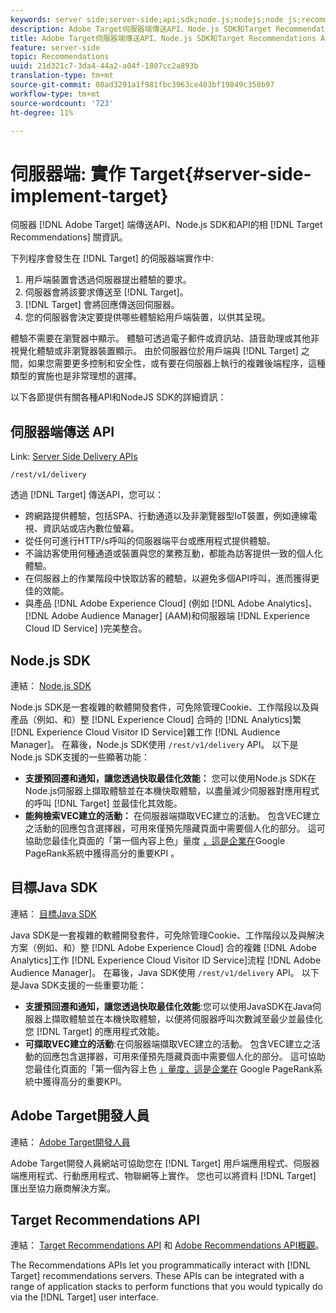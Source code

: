 ```yaml
---
keywords: server side;server-side;api;sdk;node.js;nodejs;node js;recommendations api;api:apis
description: Adobe Target伺服器端傳送API、Node.js SDK和Target Recommendations API的相關資訊。
title: Adobe Target伺服器端傳送API、Node.js SDK和Target Recommendations API的相關資訊。
feature: server-side
topic: Recommendations
uuid: 21d321c7-3da4-44a2-a04f-1807cc2a893b
translation-type: tm+mt
source-git-commit: 08ad3291a1f981fbc3963ce403bf19849c358b97
workflow-type: tm+mt
source-wordcount: '723'
ht-degree: 11%

---
```



# 伺服器端: 實作 Target{#server-side-implement-target}

伺服器 [!DNL Adobe Target] 端傳送API、Node.js SDK和API的相 [!DNL Target Recommendations] 關資訊。

下列程序會發生在 [!DNL Target] 的伺服器端實作中:

1. 用戶端裝置會透過伺服器提出體驗的要求。
1. 伺服器會將該要求傳送至 [!DNL Target]。
1. [!DNL Target] 會將回應傳送回伺服器。
1. 您的伺服器會決定要提供哪些體驗給用戶端裝置，以供其呈現。

體驗不需要在瀏覽器中顯示。 體驗可透過電子郵件或資訊站、語音助理或其他非視覺化體驗或非瀏覽器裝置顯示。 由於伺服器位於用戶端與 [!DNL Target] 之間，如果您需要更多控制和安全性，或有要在伺服器上執行的複雜後端程序，這種類型的實施也是非常理想的選擇。

以下各節提供有關各種API和NodeJS SDK的詳細資訊：

## 伺服器端傳送 API

Link: [Server Side Delivery APIs](https://developers.adobetarget.com/api/delivery-api/)

`/rest/v1/delivery`

透過 [!DNL Target] 傳送API，您可以：

* 跨網路提供體驗，包括SPA、行動通道以及非瀏覽器型IoT裝置，例如連線電視、資訊站或店內數位螢幕。
* 從任何可進行HTTP/s呼叫的伺服器端平台或應用程式提供體驗。
* 不論訪客使用何種通道或裝置與您的業務互動，都能為訪客提供一致的個人化體驗。
* 在伺服器上的作業階段中快取訪客的體驗，以避免多個API呼叫，進而獲得更佳的效能。
* 與產品 [!DNL Adobe Experience Cloud] (例如 [!DNL Adobe Analytics]、 [!DNL Adobe Audience Manager] (AAM)和伺服器端 [!DNL Experience Cloud ID Service] )完美整合。

## Node.js SDK

連結： [Node.js SDK](https://github.com/adobe/target-nodejs-sdk)

Node.js SDK是一套複雜的軟體開發套件，可免除管理Cookie、工作階段以及與產品（例如、和）整 [!DNL Experience Cloud] 合時的 [!DNL Analytics]繁 [!DNL Experience Cloud Visitor ID Service]雜工作 [!DNL Audience Manager]。 在幕後，Node.js SDK使用 `/rest/v1/delivery` API。 以下是Node.js SDK支援的一些顯著功能：

* **支援預回遷和通知，讓您透過快取最佳化效能：** 您可以使用Node.js SDK在Node.js伺服器上擷取體驗並在本機快取體驗，以盡量減少伺服器對應用程式的呼叫 [!DNL Target] 並最佳化其效能。
* **能夠檢索VEC建立的活動：** 在伺服器端擷取VEC建立的活動。 包含VEC建立之活動的回應包含選擇器，可用來僅預先隱藏頁面中需要個人化的部分。 這可協助您最佳化頁面的「第一個內容上色」量度 [，這是企業在](https://developers.google.com/web/fundamentals/performance/user-centric-performance-metrics.html)Google PageRank系統中獲得高分的重要KPI [](https://en.wikipedia.org/wiki/PageRank) 。

## 目標Java SDK

連結： [目標Java SDK](https://github.com/adobe/target-java-sdk)

Java SDK是一套複雜的軟體開發套件，可免除管理Cookie、工作階段以及與解決方案（例如、和）整 [!DNL Adobe Experience Cloud] 合的複雜 [!DNL Adobe Analytics]工作 [!DNL Experience Cloud Visitor ID Service]流程 [!DNL Adobe Audience Manager]。 在幕後，Java SDK使用 `/rest/v1/delivery` API。 以下是Java SDK支援的一些重要功能：

* **支援預回遷和通知，讓您透過快取最佳化效能**:您可以使用JavaSDK在Java伺服器上擷取體驗並在本機快取體驗，以便將伺服器呼叫次數減至最少並最佳化您 [!DNL Target] 的應用程式效能。
* **可擷取VEC建立的活動**:在伺服器端擷取VEC建立的活動。 包含VEC建立之活動的回應包含選擇器，可用來僅預先隱藏頁面中需要個人化的部分。 這可協助您最佳化頁面的「第一個內容上色 [」量度，這是企業在](https://developers.google.com/web/fundamentals/performance/user-centric-performance-metrics.html)[](https://en.wikipedia.org/wiki/PageRank) Google PageRank系統中獲得高分的重要KPI。

## Adobe Target開發人員

連結： [Adobe Target開發人員](http://developers.adobetarget.com/)

Adobe Target開發人員網站可協助您在 [!DNL Target] 用戶端應用程式、伺服器端應用程式、行動應用程式、物聯網等上實作。 您也可以將資料 [!DNL Target] 匯出至協力廠商解決方案。

## Target Recommendations API

連結： [Target Recommendations API](https://developers.adobetarget.com/api/recommendations) 和 [Adobe Recommendations API概觀](https://docs.adobe.com/content/help/en/target-learn/recommendations-api-tutorial/recs-api-overview.html)。

The Recommendations APIs let you programmatically interact with [!DNL Target] recommendations servers. These APIs can be integrated with a range of application stacks to perform functions that you would typically do via the [!DNL Target] user interface.
